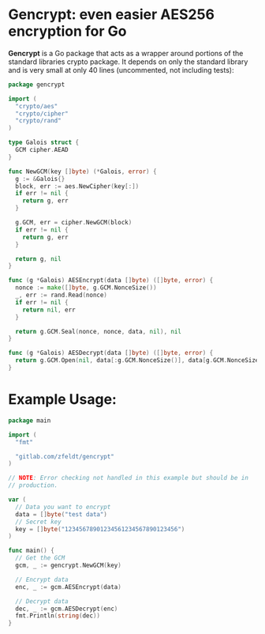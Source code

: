 <h1>Gencrypt: even easier AES256 encryption for Go</h1>

**Gencrypt** is a Go package that acts as a wrapper around portions of the
standard libraries crypto package.  It depends on only the standard library and
is very small at only 40 lines (uncommented, not including tests):

```go
package gencrypt

import (
  "crypto/aes"
  "crypto/cipher"
  "crypto/rand"
)

type Galois struct {
  GCM cipher.AEAD
}

func NewGCM(key []byte) (*Galois, error) {
  g := &Galois{}
  block, err := aes.NewCipher(key[:])
  if err != nil {
    return g, err
  }

  g.GCM, err = cipher.NewGCM(block)
  if err != nil {
    return g, err
  }

  return g, nil
}

func (g *Galois) AESEncrypt(data []byte) ([]byte, error) {
  nonce := make([]byte, g.GCM.NonceSize())
  _, err := rand.Read(nonce)
  if err != nil {
    return nil, err
  }

  return g.GCM.Seal(nonce, nonce, data, nil), nil
}

func (g *Galois) AESDecrypt(data []byte) ([]byte, error) {
  return g.GCM.Open(nil, data[:g.GCM.NonceSize()], data[g.GCM.NonceSize():], nil)
}

```
<h1>Example Usage:</h1>

```go
package main

import (
  "fmt"

  "gitlab.com/zfeldt/gencrypt"
)

// NOTE: Error checking not handled in this example but should be in
// production.

var (
  // Data you want to encrypt
  data = []byte("test data")
  // Secret key
  key = []byte("12345678901234561234567890123456")
)

func main() {
  // Get the GCM
  gcm, _ := gencrypt.NewGCM(key)

  // Encrypt data
  enc, _ := gcm.AESEncrypt(data)

  // Decrypt data
  dec, _ := gcm.AESDecrypt(enc)
  fmt.Println(string(dec))
}
```
